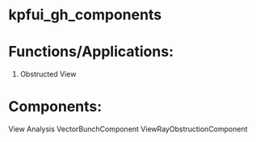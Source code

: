 # kpfui_gh_components

# Functions/Applications:
1. Obstructed View

# Components:
View Analysis
  VectorBunchComponent
  ViewRayObstructionComponent
  
